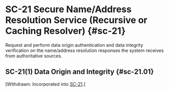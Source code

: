 # SC-21 Secure Name/Address Resolution Service (Recursive or Caching Resolver) {#sc-21}

Request and perform data origin authentication and data integrity verification on the name/address resolution responses the system receives from authoritative sources.

## SC-21(1) Data Origin and Integrity {#sc-21.01}

[Withdrawn: Incorporated into [SC-21](../sc/sc-21#sc-21).]

